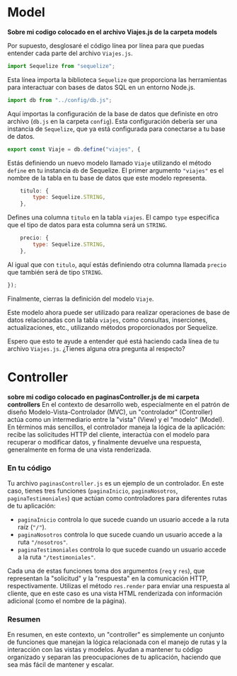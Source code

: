 # Model

**Sobre mi codigo colocado en el archivo Viajes.js de la carpeta models**

Por supuesto, desglosaré el código línea por línea para que puedas entender cada parte del archivo `Viajes.js`.

```javascript
import Sequelize from "sequelize";
```

Esta línea importa la biblioteca `Sequelize` que proporciona las herramientas para interactuar con bases de datos SQL en un entorno Node.js.

```javascript
import db from "../config/db.js";
```

Aquí importas la configuración de la base de datos que definiste en otro archivo (`db.js` en la carpeta `config`). Esta configuración debería ser una instancia de `Sequelize`, que ya está configurada para conectarse a tu base de datos.

```javascript
export const Viaje = db.define("viajes", {
```

Estás definiendo un nuevo modelo llamado `Viaje` utilizando el método `define` en tu instancia `db` de Sequelize. El primer argumento `"viajes"` es el nombre de la tabla en tu base de datos que este modelo representa.

```javascript
    titulo: {
        type: Sequelize.STRING,
    },
```

Defines una columna `titulo` en la tabla `viajes`. El campo `type` especifica que el tipo de datos para esta columna será un `STRING`.

```javascript
    precio: {
        type: Sequelize.STRING,
    },
```

Al igual que con `titulo`, aquí estás definiendo otra columna llamada `precio` que también será de tipo `STRING`.

```javascript
});
```

Finalmente, cierras la definición del modelo `Viaje`.

Este modelo ahora puede ser utilizado para realizar operaciones de base de datos relacionadas con la tabla `viajes`, como consultas, inserciones, actualizaciones, etc., utilizando métodos proporcionados por Sequelize.

Espero que esto te ayude a entender qué está haciendo cada línea de tu archivo `Viajes.js`. ¿Tienes alguna otra pregunta al respecto?

# Controller

**sobre mi codigo colocado en paginasController.js de mi carpeta controllers**
En el contexto de desarrollo web, especialmente en el patrón de diseño Modelo-Vista-Controlador (MVC), un "controlador" (Controller) actúa como un intermediario entre la "vista" (View) y el "modelo" (Model). En términos más sencillos, el controlador maneja la lógica de la aplicación: recibe las solicitudes HTTP del cliente, interactúa con el modelo para recuperar o modificar datos, y finalmente devuelve una respuesta, generalmente en forma de una vista renderizada.

### En tu código

Tu archivo `paginasController.js` es un ejemplo de un controlador. En este caso, tienes tres funciones (`paginaInicio`, `paginaNosotros`, `paginaTestimoniales`) que actúan como controladores para diferentes rutas de tu aplicación:

-   `paginaInicio` controla lo que sucede cuando un usuario accede a la ruta raíz (`"/"`).
-   `paginaNosotros` controla lo que sucede cuando un usuario accede a la ruta `"/nosotros"`.
-   `paginaTestimoniales` controla lo que sucede cuando un usuario accede a la ruta `"/testimoniales"`.

Cada una de estas funciones toma dos argumentos (`req` y `res`), que representan la "solicitud" y la "respuesta" en la comunicación HTTP, respectivamente. Utilizas el método `res.render` para enviar una respuesta al cliente, que en este caso es una vista HTML renderizada con información adicional (como el nombre de la página).

### Resumen

En resumen, en este contexto, un "controller" es simplemente un conjunto de funciones que manejan la lógica relacionada con el manejo de rutas y la interacción con las vistas y modelos. Ayudan a mantener tu código organizado y separan las preocupaciones de tu aplicación, haciendo que sea más fácil de mantener y escalar.
